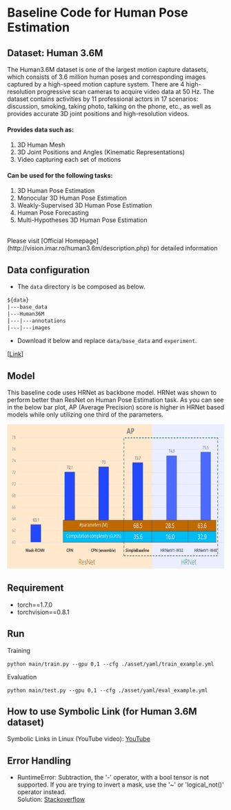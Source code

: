 # Baseline Code for Human Pose Estimation

## Dataset: Human 3.6M
The Human3.6M dataset is one of the largest motion capture datasets, which consists of 3.6 million human poses and corresponding images captured by a high-speed motion capture system. There are 4 high-resolution progressive scan cameras to acquire video data at 50 Hz. The dataset contains activities by 11 professional actors in 17 scenarios: discussion, smoking, taking photo, talking on the phone, etc., as well as provides accurate 3D joint positions and high-resolution videos.</br>

#### Provides data such as:
1. 3D Human Mesh
2. 3D Joint Positions and Angles (Kinematic Representations)
3. Video capturing each set of motions

#### Can be used for the following tasks:
1. 3D Human Pose Estimation
2. Monocular 3D Human Pose Estimation
3. Weakly-Supervised 3D Human Pose Estimation
4. Human Pose Forecasting
5. Multi-Hypotheses 3D Human Pose Estimation
</br>
Please visit [Official Homepage](http://vision.imar.ro/human3.6m/description.php) for detailed information

## Data configuration
- The `data` directory is be composed as below.

```
${data}
|---base_data
|---Human36M
|---|---annotations
|---|---images
```

- Download it below and replace `data/base_data` and `experiment`.

[[Link](https://drive.google.com/drive/folders/1saKaSF4nfUYS8eqZLbDmRHhEKSQ9vwu7?usp=sharing)]

## Model
This baseline code uses HRNet as backbone model. HRNet was shown to perform better than ResNet on Human Pose Estimation task. As you can see in the below bar plot, AP (Average Precision) score is higher in HRNet based models while only utilizing one third of the parameters.
<p align="center">
  <img src="/example/resnet_vs_hrnet.png" width="694" height="334">
</p>


## Requirement
- torch==1.7.0
- torchvision==0.8.1


## Run

Training

```
python main/train.py --gpu 0,1 --cfg ./asset/yaml/train_example.yml
```

Evaluation

```
python main/test.py --gpu 0,1 --cfg ./asset/yaml/eval_example.yml
```

## How to use Symbolic Link (for Human 3.6M dataset)
Symbolic Links in Linux (YouTube video): [YouTube](https://www.youtube.com/watch?v=mA08E59-zo8)


## Error Handling
- RuntimeError: Subtraction, the '-' operator, with a bool tensor is not supported. If you are trying to invert a mask, use the  '~' or 'logical_not()' operator instead.</br>
Solution: [Stackoverflow](https://stackoverflow.com/questions/65637222/runtimeerror-subtraction-the-operator-with-a-bool-tensor-is-not-supported)
